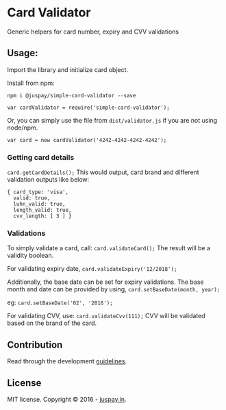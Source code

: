# Card Validator

Generic helpers for card number, expiry and CVV validations

## Usage:
Import the library and initialize card object.

Install from npm:

`npm i @juspay/simple-card-validator --save`

`var cardValidator = require('simple-card-validator');`

Or, you can simply use the file from `dist/validator.js` if you are not using node/npm.

`var card = new cardValidator('4242-4242-4242-4242');`

### Getting card details
`card.getCardDetails();`
This would output, card brand and different validation outputs like below:
```
{ card_type: 'visa',
  valid: true,
  luhn_valid: true,
  length_valid: true,
  cvv_length: [ 3 ] }
```
### Validations
To simply validate a card, call:
`card.validateCard();`
The result will be a validity boolean.

For validating expiry date,
`card.validateExpiry('12/2018');`

Additionally, the base date can be set for expiry validations. The base month and date can be provided by using,
`card.setBaseDate(month, year);`

eg: `card.setBaseDate('02', '2016');`

For validating CVV, use:
`card.validateCvv(111);`
CVV will be validated based on the brand of the card.


## Contribution

Read through the development 
[guidelines](https://sites.google.com/a/juspay.in/card-validator-devel-guide/).

## License

MIT license. Copyright © 2016 - [juspay.in](https://www.juspay.in).

